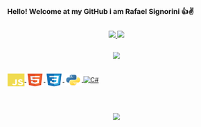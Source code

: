 ### Hello! Welcome at my GitHub i am Rafael Signorini 👍✌️
##
<div align="center">
  <a href="https://github.com/RafaelSignorini">
  <img height="180em" src="https://github-readme-stats.vercel.app/api?username=RafaelSignorini&show_icons=true&theme=midnight-purple"/>
  <img height="180em" src="https://github-readme-stats.vercel.app/api/top-langs/?username=RafaelSignorini&layout=compact&langs_count=7&theme=midnight-purple"/>
</div>

  ##
  
  <p align="center">
    <img src="https://github-profile-trophy.vercel.app/?username=RafaelSignorini&theme=neon&row=2&no-bg=true&column=3&margin-w=15&margin-h=15" />
  </p>

<div style="display: inline_block"><br>
  <img align="center" alt="Js" height="30" width="40" src="https://raw.githubusercontent.com/devicons/devicon/master/icons/javascript/javascript-plain.svg">
  <img align="center" alt="HTML" height="30" width="40" src="https://raw.githubusercontent.com/devicons/devicon/master/icons/html5/html5-original.svg">
  <img align="center" alt="CSS" height="30" width="40" src="https://raw.githubusercontent.com/devicons/devicon/master/icons/css3/css3-original.svg">
  <img align="center" alt="Python" height="30" width="40" src="https://raw.githubusercontent.com/devicons/devicon/master/icons/python/python-original.svg">
  <img align="center" alt="C#" height="30" width="40" src="https://iconape.com/wp-content/files/rr/352323/svg/c-sharp-c-seeklogo.com.svg">
</div>

  ##
  
<div>

<div align="center">
<br><p align="centre">
<p align="center"><img align="center" src="https://profile-counter.glitch.me/{RafaelSignorini}/count.svg" /></p> 
<br>
</div>
